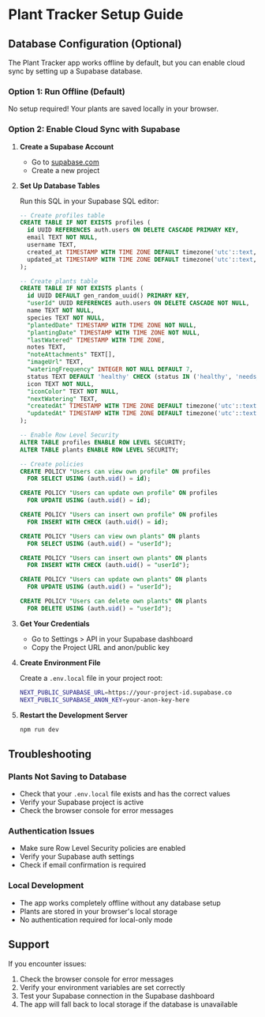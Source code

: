 # Plant Tracker Setup Guide

## Database Configuration (Optional)

The Plant Tracker app works offline by default, but you can enable cloud sync by setting up a Supabase database.

### Option 1: Run Offline (Default)
No setup required! Your plants are saved locally in your browser.

### Option 2: Enable Cloud Sync with Supabase

1. **Create a Supabase Account**
   - Go to [supabase.com](https://supabase.com)
   - Create a new project

2. **Set Up Database Tables**
   
   Run this SQL in your Supabase SQL editor:
   
   ```sql
   -- Create profiles table
   CREATE TABLE IF NOT EXISTS profiles (
     id UUID REFERENCES auth.users ON DELETE CASCADE PRIMARY KEY,
     email TEXT NOT NULL,
     username TEXT,
     created_at TIMESTAMP WITH TIME ZONE DEFAULT timezone('utc'::text, now()) NOT NULL,
     updated_at TIMESTAMP WITH TIME ZONE DEFAULT timezone('utc'::text, now()) NOT NULL
   );

   -- Create plants table
   CREATE TABLE IF NOT EXISTS plants (
     id UUID DEFAULT gen_random_uuid() PRIMARY KEY,
     "userId" UUID REFERENCES auth.users ON DELETE CASCADE NOT NULL,
     name TEXT NOT NULL,
     species TEXT NOT NULL,
     "plantedDate" TIMESTAMP WITH TIME ZONE NOT NULL,
     "plantingDate" TIMESTAMP WITH TIME ZONE NOT NULL,
     "lastWatered" TIMESTAMP WITH TIME ZONE,
     notes TEXT,
     "noteAttachments" TEXT[],
     "imageUrl" TEXT,
     "wateringFrequency" INTEGER NOT NULL DEFAULT 7,
     status TEXT DEFAULT 'healthy' CHECK (status IN ('healthy', 'needs_water', 'overdue')),
     icon TEXT NOT NULL,
     "iconColor" TEXT NOT NULL,
     "nextWatering" TEXT,
     "createdAt" TIMESTAMP WITH TIME ZONE DEFAULT timezone('utc'::text, now()) NOT NULL,
     "updatedAt" TIMESTAMP WITH TIME ZONE DEFAULT timezone('utc'::text, now()) NOT NULL
   );

   -- Enable Row Level Security
   ALTER TABLE profiles ENABLE ROW LEVEL SECURITY;
   ALTER TABLE plants ENABLE ROW LEVEL SECURITY;

   -- Create policies
   CREATE POLICY "Users can view own profile" ON profiles
     FOR SELECT USING (auth.uid() = id);

   CREATE POLICY "Users can update own profile" ON profiles
     FOR UPDATE USING (auth.uid() = id);

   CREATE POLICY "Users can insert own profile" ON profiles
     FOR INSERT WITH CHECK (auth.uid() = id);

   CREATE POLICY "Users can view own plants" ON plants
     FOR SELECT USING (auth.uid() = "userId");

   CREATE POLICY "Users can insert own plants" ON plants
     FOR INSERT WITH CHECK (auth.uid() = "userId");

   CREATE POLICY "Users can update own plants" ON plants
     FOR UPDATE USING (auth.uid() = "userId");

   CREATE POLICY "Users can delete own plants" ON plants
     FOR DELETE USING (auth.uid() = "userId");
   ```

3. **Get Your Credentials**
   - Go to Settings > API in your Supabase dashboard
   - Copy the Project URL and anon/public key

4. **Create Environment File**
   
   Create a `.env.local` file in your project root:
   
   ```bash
   NEXT_PUBLIC_SUPABASE_URL=https://your-project-id.supabase.co
   NEXT_PUBLIC_SUPABASE_ANON_KEY=your-anon-key-here
   ```

5. **Restart the Development Server**
   ```bash
   npm run dev
   ```

## Troubleshooting

### Plants Not Saving to Database
- Check that your `.env.local` file exists and has the correct values
- Verify your Supabase project is active
- Check the browser console for error messages

### Authentication Issues
- Make sure Row Level Security policies are enabled
- Verify your Supabase auth settings
- Check if email confirmation is required

### Local Development
- The app works completely offline without any database setup
- Plants are stored in your browser's local storage
- No authentication required for local-only mode

## Support

If you encounter issues:
1. Check the browser console for error messages
2. Verify your environment variables are set correctly
3. Test your Supabase connection in the Supabase dashboard
4. The app will fall back to local storage if the database is unavailable 